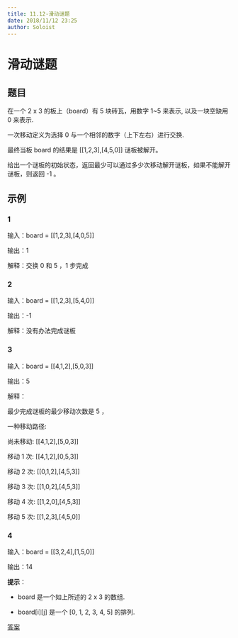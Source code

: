```yaml
---
title: 11.12-滑动谜题
date: 2018/11/12 23:25
author: Soloist
---
```

    
# 滑动谜题

## 题目

在一个 2 x 3 的板上（board）有 5 块砖瓦，用数字 1~5 来表示, 以及一块空缺用 0 来表示.

一次移动定义为选择 0 与一个相邻的数字（上下左右）进行交换.

最终当板 board 的结果是 [[1,2,3],[4,5,0]] 谜板被解开。

给出一个谜板的初始状态，返回最少可以通过多少次移动解开谜板，如果不能解开谜板，则返回 -1 。

## 示例

### 1

输入：board = [[1,2,3],[4,0,5]]

输出：1

解释：交换 0 和 5 ，1 步完成

### 2

输入：board = [[1,2,3],[5,4,0]]

输出：-1

解释：没有办法完成谜板

### 3

输入：board = [[4,1,2],[5,0,3]]

输出：5

解释：

最少完成谜板的最少移动次数是 5 ，

一种移动路径:

尚未移动: [[4,1,2],[5,0,3]]

移动 1 次: [[4,1,2],[0,5,3]]

移动 2 次: [[0,1,2],[4,5,3]]

移动 3 次: [[1,0,2],[4,5,3]]

移动 4 次: [[1,2,0],[4,5,3]]

移动 5 次: [[1,2,3],[4,5,0]]

### 4

输入：board = [[3,2,4],[1,5,0]]

输出：14

**提示**：

* board 是一个如上所述的 2 x 3 的数组.

* board[i][j] 是一个 [0, 1, 2, 3, 4, 5] 的排列.

[答案](https://github.com/aSoloist/java-algorithm/blob/master/code/11.12/Main.java)
  